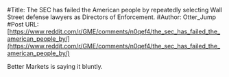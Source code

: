 #Title: The SEC has failed the American people by repeatedly selecting Wall Street defense lawyers as Directors of Enforcement.
#Author: Otter_Jump
#Post URL: [https://www.reddit.com/r/GME/comments/n0qef4/the_sec_has_failed_the_american_people_by/](https://www.reddit.com/r/GME/comments/n0qef4/the_sec_has_failed_the_american_people_by/)


Better Markets is saying it bluntly.